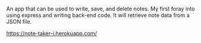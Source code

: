 An app that can be used to write, save, and delete notes. My first foray into using express and writing back-end code. It will retrieve note data from a JSON file.

https://note-taker-i.herokuapp.com/

